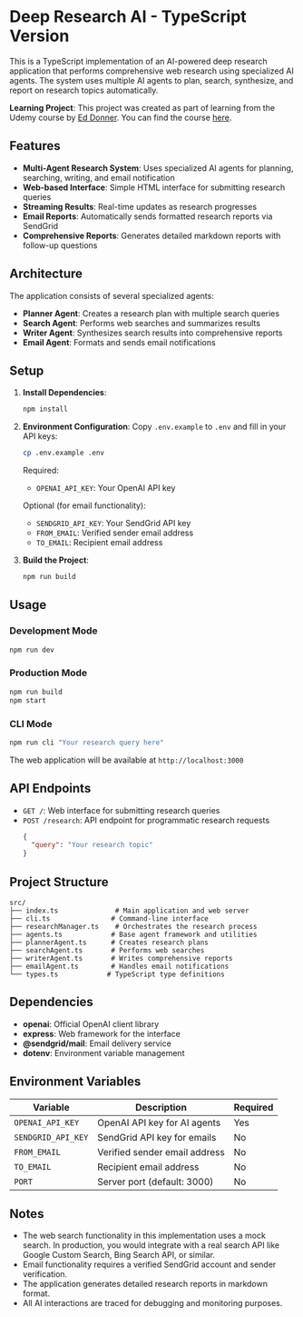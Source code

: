 # Deep Research AI - TypeScript Version

This is a TypeScript implementation of an AI-powered deep research application that performs comprehensive web research using specialized AI agents. The system uses multiple AI agents to plan, search, synthesize, and report on research topics automatically.

**Learning Project**: This project was created as part of learning from the Udemy course by [Ed Donner](https://www.linkedin.com/in/eddonner). You can find the course [here](https://www.udemy.com/share/10dasB3@zE174MbYSFUi3hhv6wzxhjI7IcgVciRBPeWv8_yvDdgUJOLW_Y-8FOATBFGTHIX-/).

## Features

- **Multi-Agent Research System**: Uses specialized AI agents for planning, searching, writing, and email notification
- **Web-based Interface**: Simple HTML interface for submitting research queries
- **Streaming Results**: Real-time updates as research progresses
- **Email Reports**: Automatically sends formatted research reports via SendGrid
- **Comprehensive Reports**: Generates detailed markdown reports with follow-up questions

## Architecture

The application consists of several specialized agents:

- **Planner Agent**: Creates a research plan with multiple search queries
- **Search Agent**: Performs web searches and summarizes results
- **Writer Agent**: Synthesizes search results into comprehensive reports
- **Email Agent**: Formats and sends email notifications

## Setup

1. **Install Dependencies**:
   ```bash
   npm install
   ```

2. **Environment Configuration**:
   Copy `.env.example` to `.env` and fill in your API keys:
   ```bash
   cp .env.example .env
   ```

   Required:
   - `OPENAI_API_KEY`: Your OpenAI API key

   Optional (for email functionality):
   - `SENDGRID_API_KEY`: Your SendGrid API key
   - `FROM_EMAIL`: Verified sender email address
   - `TO_EMAIL`: Recipient email address

3. **Build the Project**:
   ```bash
   npm run build
   ```

## Usage

### Development Mode
```bash
npm run dev
```

### Production Mode
```bash
npm run build
npm start
```

### CLI Mode
```bash
npm run cli "Your research query here"
```

The web application will be available at `http://localhost:3000`

## API Endpoints

- `GET /`: Web interface for submitting research queries
- `POST /research`: API endpoint for programmatic research requests
  ```json
  {
    "query": "Your research topic"
  }
  ```

## Project Structure

```
src/
├── index.ts              # Main application and web server
├── cli.ts               # Command-line interface
├── researchManager.ts    # Orchestrates the research process
├── agents.ts            # Base agent framework and utilities
├── plannerAgent.ts      # Creates research plans
├── searchAgent.ts       # Performs web searches
├── writerAgent.ts       # Writes comprehensive reports
├── emailAgent.ts        # Handles email notifications
└── types.ts            # TypeScript type definitions
```

## Dependencies

- **openai**: Official OpenAI client library
- **express**: Web framework for the interface
- **@sendgrid/mail**: Email delivery service
- **dotenv**: Environment variable management

## Environment Variables

| Variable | Description | Required |
|----------|-------------|----------|
| `OPENAI_API_KEY` | OpenAI API key for AI agents | Yes |
| `SENDGRID_API_KEY` | SendGrid API key for emails | No |
| `FROM_EMAIL` | Verified sender email address | No |
| `TO_EMAIL` | Recipient email address | No |
| `PORT` | Server port (default: 3000) | No |

## Notes

- The web search functionality in this implementation uses a mock search. In production, you would integrate with a real search API like Google Custom Search, Bing Search API, or similar.
- Email functionality requires a verified SendGrid account and sender verification.
- The application generates detailed research reports in markdown format.
- All AI interactions are traced for debugging and monitoring purposes.
